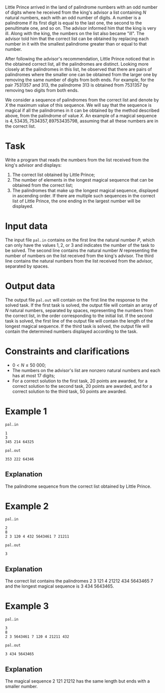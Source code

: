Little Prince arrived in the land of palindrome numbers with an odd number of digits where he received from the king's advisor a list containing $N$ natural numbers, each with an odd number of digits. A number is a palindrome if its first digit is equal to the last one, the second to the penultimate one, and so on. The advisor informed him that the king is very ill. Along with the king, the numbers on the list also became "ill". The advisor told him that the correct list can be obtained by replacing each number in it with the smallest palindrome greater than or equal to that number.

After following the advisor's recommendation, Little Prince noticed that in the obtained correct list, all the palindromes are distinct. Looking more closely at the palindromes in this list, he observed that there are pairs of palindromes where the smaller one can be obtained from the larger one by removing the same number of digits from both ends. For example, for the pair $7531357$ and $313$, the palindrome $313$ is obtained from $7531357$ by removing two digits from both ends.

We consider a sequence of palindromes from the correct list and denote by $X$ the maximum value of this sequence. We will say that the sequence is magical if all the palindromes in it can be obtained by the method described above, from the palindrome of value $X$. An example of a magical sequence is $4, 53435, 7534357, 89753435798$, assuming that all these numbers are in the correct list.

# Task

Write a program that reads the numbers from the list received from the king's advisor and displays:

1. The correct list obtained by Little Prince;
2. The number of elements in the longest magical sequence that can be obtained from the correct list;
3. The palindromes that make up the longest magical sequence, displayed in ascending order. If there are multiple such sequences in the correct list of Little Prince, the one ending in the largest number will be displayed.

# Input data

The input file `pal.in` contains on the first line the natural number $P$, which can only have the values $1, 2,$ or $3$ and indicates the number of the task to be solved. The second line contains the natural number $N$ representing the number of numbers on the list received from the king's advisor. The third line contains the natural numbers from the list received from the advisor, separated by spaces.

# Output data

The output file `pal.out` will contain on the first line the response to the solved task. If the first task is solved, the output file will contain an array of $N$ natural numbers, separated by spaces, representing the numbers from the correct list, in the order corresponding to the initial list. If the second task is solved, the first line of the output file will contain the length of the longest magical sequence. If the third task is solved, the output file will contain the determined numbers displayed according to the task.

# Constraints and clarifications

* $0 < N \leq 50\ 000$;
* The numbers on the advisor's list are nonzero natural numbers and each has at most $17$ digits;
* For a correct solution to the first task, $20$ points are awarded, for a correct solution to the second task, $20$ points are awarded, and for a correct solution to the third task, $50$ points are awarded.

# Example 1

`pal.in`
```
1
3
345 214 64325
```

`pal.out`
```
353 222 64346
```

## Explanation

The palindrome sequence from the correct list obtained by Little Prince.

# Example 2

`pal.in`
```
2
8
2 3 120 4 432 5643461 7 21211
```

`pal.out`
```
3
```

## Explanation

The correct list contains the palindromes $2 \ 3 \ 121 \ 4 \ 21212 \ 434 \ 5643465 \ 7$ and the longest magical sequence is $3 \ 434 \ 5643465$.

# Example 3

`pal.in`
```
3
8
2 3 5643461 7 120 4 21211 432
```

`pal.out`
```
3 434 5643465
```

## Explanation

The magical sequence $2 \ 121 \ 21212$ has the same length but ends with a smaller number.